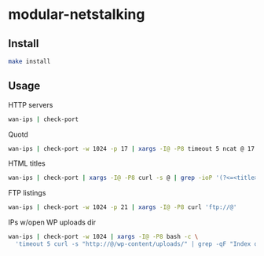 # modular-netstalking

## Install

```sh
make install
```

## Usage

HTTP servers

```sh
wan-ips | check-port
```

Quotd

```sh
wan-ips | check-port -w 1024 -p 17 | xargs -I@ -P8 timeout 5 ncat @ 17
```
HTML titles

```sh
wan-ips | check-port | xargs -I@ -P8 curl -s @ | grep -ioP '(?<=<title>)[^<]+'
```

FTP listings

```sh
wan-ips | check-port -w 1024 -p 21 | xargs -I@ -P8 curl 'ftp://@'
```

IPs w/open WP uploads dir

```sh
wan-ips | check-port -w 1024 | xargs -I@ -P8 bash -c \
  'timeout 5 curl -s "http://@/wp-content/uploads/" | grep -qF "Index of" && echo @'
```
